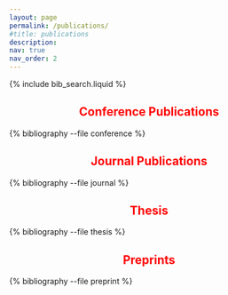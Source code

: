 ```yaml
---
layout: page
permalink: /publications/
#title: publications
description:
nav: true
nav_order: 2
---
```


<!-- _pages/publications.md -->

<!-- Bibsearch Feature -->

{% include bib_search.liquid %}

## <span style="color:red; text-align:center; display:block;">Conference Publications</span>

<div class="publications">
  {% bibliography --file conference %}
</div>

## <span style="color:red; text-align:center; display:block;">Journal Publications</span>

<div class="publications">
  {% bibliography --file journal %}
</div>

## <span style="color:red; text-align:center; display:block;">Thesis</span>

<div class="publications">
  {% bibliography --file thesis %}
</div>

## <span style="color:red; text-align:center; display:block;">Preprints</span>

<div class="publications">
  {% bibliography --file preprint %}
</div>

